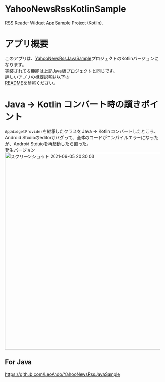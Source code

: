 # YahooNewsRssKotlinSample
RSS Reader Widget App Sample Project (Kotlin).

# アプリ概要

このアプリは、[YahooNewsRssJavaSample](https://github.com/LeoAndo/YahooNewsRssJavaSample)プロジェクトのKotlinバージョンになります。<br>
実装されてる機能は上記Java版プロジェクトと同じです。<br>
詳しいアプリの概要説明は以下の<br>
[README](https://github.com/LeoAndo/YahooNewsRssJavaSample/blob/main/README.md)を参照ください。<br>

# Java -> Kotlin コンバート時の躓きポイント
`AppWidgetProvider`を継承したクラスを Java -> Kotlin コンバートしたところ、Android Studioのeditorがバグって、全体のコードがコンパイルエラーになったが、Android Stduioを再起動したら直った。<br>
発生バージョン<br>
<img width="642" alt="スクリーンショット 2021-06-05 20 30 03" src="https://user-images.githubusercontent.com/16476224/120890310-d0e5f180-c63c-11eb-9acb-77b89045d857.png">


## For Java
https://github.com/LeoAndo/YahooNewsRssJavaSample
